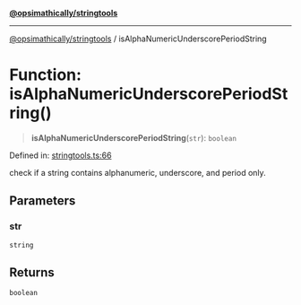 [**@opsimathically/stringtools**](../README.md)

***

[@opsimathically/stringtools](../README.md) / isAlphaNumericUnderscorePeriodString

# Function: isAlphaNumericUnderscorePeriodString()

> **isAlphaNumericUnderscorePeriodString**(`str`): `boolean`

Defined in: [stringtools.ts:66](https://github.com/opsimathically/stringtools/blob/b055bf3b17cc9708499ff46423d7e765497f45ae/src/stringtools.ts#L66)

check if a string contains alphanumeric, underscore, and period only.

## Parameters

### str

`string`

## Returns

`boolean`
